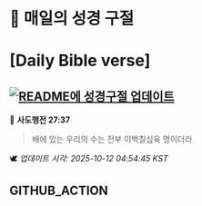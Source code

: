 # 🙏 매일의 성경 구절
# [Daily Bible verse]
## [![README에 성경구절 업데이트](https://github.com/DONGSUKA/first_test/actions/workflows/update-readme-bible.yml/badge.svg)](https://github.com/DONGSUKA/first_test/actions/workflows/update-readme-bible.yml)
<!-- START_BIBLE_VERSE -->
📖 **사도행전 27:37**
> 배에 있는 우리의 수는 전부 이백칠십육 명이더라

🕊️ _업데이트 시각: 2025-10-12 04:54:45 KST_
  <!-- END_BIBLE_VERSE -->
## GITHUB_ACTION
